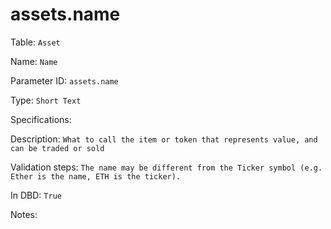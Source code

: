 # assets.name

Table: ```Asset```

Name: ```Name```

Parameter ID: ```assets.name```

Type: ```Short Text```

Specifications: 

Description: ```What to call the item or token that represents value, and can be traded or sold```

Validation steps: ```The name may be different from the Ticker symbol (e.g. Ether is the name, ETH is the ticker).```

In DBD: ```True```

Notes: 

